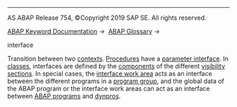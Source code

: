   

* * *

AS ABAP Release 754, ©Copyright 2019 SAP SE. All rights reserved.

[ABAP Keyword Documentation](javascript:call_link\('abenabap.htm'\)) →  [ABAP Glossary](javascript:call_link\('abenabap_glossary.htm'\)) → 

interface

Transition between two [contexts](javascript:call_link\('abencontext_2_glosry.htm'\) "Glossary Entry"). [Procedures](javascript:call_link\('abenprocedure_glosry.htm'\) "Glossary Entry") have a [parameter interface](javascript:call_link\('abenparameter_interface_glosry.htm'\) "Glossary Entry"). In [classes](javascript:call_link\('abenclass_glosry.htm'\) "Glossary Entry"), interfaces are defined by the [components](javascript:call_link\('abencomponent_glosry.htm'\) "Glossary Entry") of the different [visibility sections](javascript:call_link\('abenvisibility_section_glosry.htm'\) "Glossary Entry"). In special cases, the [interface work area](javascript:call_link\('abeninterface_work_area_glosry.htm'\) "Glossary Entry") acts as an interface between the different programs in a [program group](javascript:call_link\('abenprogram_group_glosry.htm'\) "Glossary Entry"), and the global data of the ABAP program or the interface work areas can act as an interface between [ABAP programs](javascript:call_link\('abenabap_program_glosry.htm'\) "Glossary Entry") and [dynpros](javascript:call_link\('abendynpro_glosry.htm'\) "Glossary Entry").